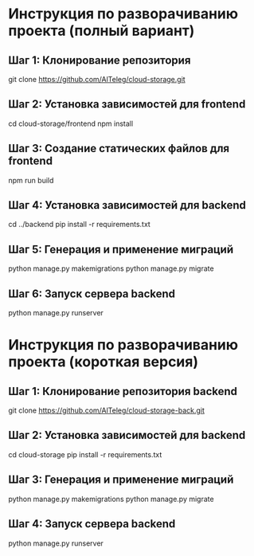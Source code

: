 # Инструкция по разворачиванию проекта (полный вариант)

## Шаг 1: Клонирование репозитория

git clone https://github.com/AlTeleg/cloud-storage.git

## Шаг 2: Установка зависимостей для frontend

cd cloud-storage/frontend
npm install

## Шаг 3: Создание статических файлов для frontend

npm run build

## Шаг 4: Установка зависимостей для backend

cd ../backend
pip install -r requirements.txt

## Шаг 5: Генерация и применение миграций 

python manage.py makemigrations
python manage.py migrate

## Шаг 6: Запуск сервера backend

python manage.py runserver




# Инструкция по разворачиванию проекта (короткая версия)

## Шаг 1: Клонирование репозитория backend

git clone https://github.com/AlTeleg/cloud-storage-back.git

## Шаг 2: Установка зависимостей для backend

cd cloud-storage
pip install -r requirements.txt

## Шаг 3: Генерация и применение миграций 

python manage.py makemigrations
python manage.py migrate

## Шаг 4: Запуск сервера backend

python manage.py runserver
